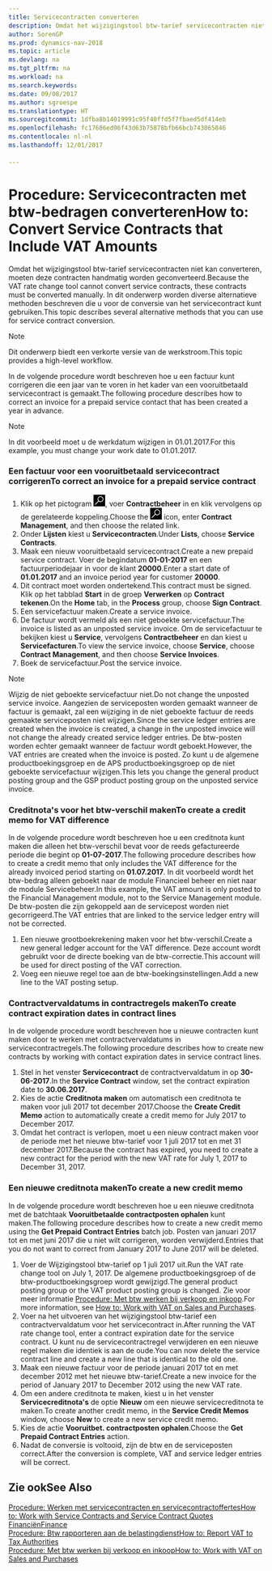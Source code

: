 ```yaml
---
title: Servicecontracten converteren
description: Omdat het wijzigingstool btw-tarief servicecontracten niet kan converteren, moeten deze contracten handmatig worden geconverteerd. In dit onderwerp worden diverse alternatieve methoden beschreven die u voor de conversie van het servicecontract kunt gebruiken.
author: SorenGP
ms.prod: dynamics-nav-2018
ms.topic: article
ms.devlang: na
ms.tgt_pltfrm: na
ms.workload: na
ms.search.keywords: 
ms.date: 09/08/2017
ms.author: sgroespe
ms.translationtype: HT
ms.sourcegitcommit: 1dfba8b14019991c95f40ffd5f7fbaed5df414eb
ms.openlocfilehash: fc17686ed96f43d63b75878bfb66bcb743065846
ms.contentlocale: nl-nl
ms.lasthandoff: 12/01/2017

---
```

# <a name="how-to-convert-service-contracts-that-include-vat-amounts"></a><span data-ttu-id="36cf7-104">Procedure: Servicecontracten met btw-bedragen converteren</span><span class="sxs-lookup"><span data-stu-id="36cf7-104">How to: Convert Service Contracts that Include VAT Amounts</span></span>
<span data-ttu-id="36cf7-105">Omdat het wijzigingstool btw-tarief servicecontracten niet kan converteren, moeten deze contracten handmatig worden geconverteerd.</span><span class="sxs-lookup"><span data-stu-id="36cf7-105">Because the VAT rate change tool cannot convert service contracts, these contracts must be converted manually.</span></span> <span data-ttu-id="36cf7-106">In dit onderwerp worden diverse alternatieve methoden beschreven die u voor de conversie van het servicecontract kunt gebruiken.</span><span class="sxs-lookup"><span data-stu-id="36cf7-106">This topic describes several alternative methods that you can use for service contract conversion.</span></span>  

> [!NOTE]  
>  <span data-ttu-id="36cf7-107">Dit onderwerp biedt een verkorte versie van de werkstroom.</span><span class="sxs-lookup"><span data-stu-id="36cf7-107">This topic provides a high-level workflow.</span></span>  

 <span data-ttu-id="36cf7-108">In de volgende procedure wordt beschreven hoe u een factuur kunt corrigeren die een jaar van te voren in het kader van een vooruitbetaald servicecontract is gemaakt.</span><span class="sxs-lookup"><span data-stu-id="36cf7-108">The following procedure describes how to correct an invoice for a prepaid service contact that has been created a year in advance.</span></span>  

> [!NOTE]  
>  <span data-ttu-id="36cf7-109">In dit voorbeeld moet u de werkdatum wijzigen in 01.01.2017.</span><span class="sxs-lookup"><span data-stu-id="36cf7-109">For this example, you must change your work date to 01.01.2017.</span></span>  

### <a name="to-correct-an-invoice-for-a-prepaid-service-contract"></a><span data-ttu-id="36cf7-110">Een factuur voor een vooruitbetaald servicecontract corrigeren</span><span class="sxs-lookup"><span data-stu-id="36cf7-110">To correct an invoice for a prepaid service contract</span></span>  
1. <span data-ttu-id="36cf7-111">Klik op het pictogram ![Zoeken naar pagina of rapport](media/ui-search/search_small.png "pictogram Zoeken naar pagina of rapport"), voer **Contractbeheer** in en klik vervolgens op de gerelateerde koppeling.</span><span class="sxs-lookup"><span data-stu-id="36cf7-111">Choose the ![Search for Page or Report](media/ui-search/search_small.png "Search for Page or Report icon") icon, enter **Contract Management**, and then choose the related link.</span></span>  
2. <span data-ttu-id="36cf7-112">Onder **Lijsten** kiest u **Servicecontracten**.</span><span class="sxs-lookup"><span data-stu-id="36cf7-112">Under **Lists**, choose **Service Contracts**.</span></span>  
3. <span data-ttu-id="36cf7-113">Maak een nieuw vooruitbetaald servicecontract.</span><span class="sxs-lookup"><span data-stu-id="36cf7-113">Create a new prepaid service contract.</span></span> <span data-ttu-id="36cf7-114">Voer de begindatum **01-01-2017** en een factuurperiodejaar in voor de klant **20000**.</span><span class="sxs-lookup"><span data-stu-id="36cf7-114">Enter a start date of **01.01.2017** and an invoice period year for customer **20000**.</span></span>  
4. <span data-ttu-id="36cf7-115">Dit contract moet worden ondertekend.</span><span class="sxs-lookup"><span data-stu-id="36cf7-115">This contract must be signed.</span></span> <span data-ttu-id="36cf7-116">Klik op het tabblad **Start** in de groep **Verwerken** op **Contract tekenen**.</span><span class="sxs-lookup"><span data-stu-id="36cf7-116">On the **Home** tab, in the **Process** group, choose **Sign Contract**.</span></span>  
5. <span data-ttu-id="36cf7-117">Een servicefactuur maken.</span><span class="sxs-lookup"><span data-stu-id="36cf7-117">Create a service invoice.</span></span>
6. <span data-ttu-id="36cf7-118">De factuur wordt vermeld als een niet geboekte servicefactuur.</span><span class="sxs-lookup"><span data-stu-id="36cf7-118">The invoice is listed as an unposted service invoice.</span></span> <span data-ttu-id="36cf7-119">Om de servicefactuur te bekijken kiest u **Service**, vervolgens **Contractbeheer** en dan kiest u **Servicefacturen**.</span><span class="sxs-lookup"><span data-stu-id="36cf7-119">To view the service invoice, choose **Service**, choose **Contract Management**, and then choose **Service Invoices**.</span></span>  
7. <span data-ttu-id="36cf7-120">Boek de servicefactuur.</span><span class="sxs-lookup"><span data-stu-id="36cf7-120">Post the service invoice.</span></span>  

> [!NOTE]  
>  <span data-ttu-id="36cf7-121">Wijzig de niet geboekte servicefactuur niet.</span><span class="sxs-lookup"><span data-stu-id="36cf7-121">Do not change the unposted service invoice.</span></span> <span data-ttu-id="36cf7-122">Aangezien de serviceposten worden gemaakt wanneer de factuur is gemaakt, zal een wijziging in de niet geboekte factuur de reeds gemaakte serviceposten niet wijzigen.</span><span class="sxs-lookup"><span data-stu-id="36cf7-122">Since the service ledger entries are created when the invoice is created, a change in the unposted invoice will not change the already created service ledger entries.</span></span> <span data-ttu-id="36cf7-123">De btw-posten worden echter gemaakt wanneer de factuur wordt geboekt.</span><span class="sxs-lookup"><span data-stu-id="36cf7-123">However, the VAT entries are created when the invoice is posted.</span></span> <span data-ttu-id="36cf7-124">Zo kunt u de algemene productboekingsgroep en de APS productboekingsgroep op de niet geboekte servicefactuur wijzigen.</span><span class="sxs-lookup"><span data-stu-id="36cf7-124">This lets you change the general product posting group and the GSP product posting group on the unposted service invoice.</span></span>  

### <a name="to-create-a-credit-memo-for-vat-difference"></a><span data-ttu-id="36cf7-125">Creditnota's voor het btw-verschil maken</span><span class="sxs-lookup"><span data-stu-id="36cf7-125">To create a credit memo for VAT difference</span></span>  
<span data-ttu-id="36cf7-126">In de volgende procedure wordt beschreven hoe u een creditnota kunt maken die alleen het btw-verschil bevat voor de reeds gefactureerde periode die begint op **01-07-2017**.</span><span class="sxs-lookup"><span data-stu-id="36cf7-126">The following procedure describes how to create a credit memo that only includes the VAT difference for the already invoiced period starting on **01.07.2017**.</span></span> <span data-ttu-id="36cf7-127">In dit voorbeeld wordt het btw-bedrag alleen geboekt naar de module Financieel beheer en niet naar de module Servicebeheer.</span><span class="sxs-lookup"><span data-stu-id="36cf7-127">In this example, the VAT amount is only posted to the Financial Management module, not to the Service Management module.</span></span> <span data-ttu-id="36cf7-128">De btw-posten die zijn gekoppeld aan de servicepost worden niet gecorrigeerd.</span><span class="sxs-lookup"><span data-stu-id="36cf7-128">The VAT entries that are linked to the service ledger entry will not be corrected.</span></span>  

1. <span data-ttu-id="36cf7-129">Een nieuwe grootboekrekening maken voor het btw-verschil.</span><span class="sxs-lookup"><span data-stu-id="36cf7-129">Create a new general ledger account for the VAT difference.</span></span> <span data-ttu-id="36cf7-130">Deze account wordt gebruikt voor de directe boeking van de btw-correctie.</span><span class="sxs-lookup"><span data-stu-id="36cf7-130">This account will be used for direct posting of the VAT correction.</span></span>  
2. <span data-ttu-id="36cf7-131">Voeg een nieuwe regel toe aan de btw-boekingsinstellingen.</span><span class="sxs-lookup"><span data-stu-id="36cf7-131">Add a new line to the VAT posting setup.</span></span>  

### <a name="to-create-contract-expiration-dates-in-contract-lines"></a><span data-ttu-id="36cf7-132">Contractvervaldatums in contractregels maken</span><span class="sxs-lookup"><span data-stu-id="36cf7-132">To create contract expiration dates in contract lines</span></span>  
<span data-ttu-id="36cf7-133">In de volgende procedure wordt beschreven hoe u nieuwe contracten kunt maken door te werken met contractvervaldatums in servicecontractregels.</span><span class="sxs-lookup"><span data-stu-id="36cf7-133">The following procedure describes how to create new contracts by working with contact expiration dates in service contract lines.</span></span>  

1. <span data-ttu-id="36cf7-134">Stel in het venster **Servicecontract** de contractvervaldatum in op **30-06-2017**.</span><span class="sxs-lookup"><span data-stu-id="36cf7-134">In the **Service Contract** window, set the contract expiration date to **30.06.2017**.</span></span>  
2. <span data-ttu-id="36cf7-135">Kies de actie **Creditnota maken** om automatisch een creditnota te maken voor juli 2017 tot december 2017.</span><span class="sxs-lookup"><span data-stu-id="36cf7-135">Choose the **Create Credit Memo** action to automatically create a credit memo for July 2017 to December 2017.</span></span>  
3. <span data-ttu-id="36cf7-136">Omdat het contract is verlopen, moet u een nieuw contract maken voor de periode met het nieuwe btw-tarief voor 1 juli 2017 tot en met 31 december 2017.</span><span class="sxs-lookup"><span data-stu-id="36cf7-136">Because the contract has expired, you need to create a new contract for the period with the new VAT rate for July 1, 2017 to December 31, 2017.</span></span>  

### <a name="to-create-a-new-credit-memo"></a><span data-ttu-id="36cf7-137">Een nieuwe creditnota maken</span><span class="sxs-lookup"><span data-stu-id="36cf7-137">To create a new credit memo</span></span>  
<span data-ttu-id="36cf7-138">In de volgende procedure wordt beschreven hoe u een nieuwe creditnota met de batchtaak **Vooruitbetaalde contractposten ophalen** kunt maken.</span><span class="sxs-lookup"><span data-stu-id="36cf7-138">The following procedure describes how to create a new credit memo using the **Get Prepaid Contract Entries** batch job.</span></span> <span data-ttu-id="36cf7-139">Posten van januari 2017 tot en met juni 2017 die u niet wilt corrigeren, worden verwijderd.</span><span class="sxs-lookup"><span data-stu-id="36cf7-139">Entries that you do not want to correct from January 2017 to June 2017 will be deleted.</span></span>  

1. <span data-ttu-id="36cf7-140">Voer de Wijzigingstool btw-tarief op 1 juli 2017 uit.</span><span class="sxs-lookup"><span data-stu-id="36cf7-140">Run the VAT rate change tool on July 1, 2017.</span></span> <span data-ttu-id="36cf7-141">De algemene productboekingsgroep of de btw-productboekingsgroep wordt gewijzigd.</span><span class="sxs-lookup"><span data-stu-id="36cf7-141">The general product posting group or the VAT product posting group is changed.</span></span> <span data-ttu-id="36cf7-142">Zie voor meer informatie [Procedure: Met btw werken bij verkoop en inkoop](finance-work-with-vat.md).</span><span class="sxs-lookup"><span data-stu-id="36cf7-142">For more information, see [How to: Work with VAT on Sales and Purchases](finance-work-with-vat.md).</span></span>  
2. <span data-ttu-id="36cf7-143">Voer na het uitvoeren van het wijzigingstool btw-tarief een contractvervaldatum voor het servicecontract in.</span><span class="sxs-lookup"><span data-stu-id="36cf7-143">After running the VAT rate change tool, enter a contract expiration date for the service contract.</span></span> <span data-ttu-id="36cf7-144">U kunt nu de servicecontractregel verwijderen en een nieuwe regel maken die identiek is aan de oude.</span><span class="sxs-lookup"><span data-stu-id="36cf7-144">You can now delete the service contract line and create a new line that is identical to the old one.</span></span>  
3. <span data-ttu-id="36cf7-145">Maak een nieuwe factuur voor de periode januari 2017 tot en met december 2012 met het nieuwe btw-tarief.</span><span class="sxs-lookup"><span data-stu-id="36cf7-145">Create a new invoice for the period of January 2017 to December 2012 using the new VAT rate.</span></span>  
4. <span data-ttu-id="36cf7-146">Om een andere creditnota te maken, kiest u in het venster **Servicecreditnota's** de optie **Nieuw** om een nieuwe servicecreditnota te maken.</span><span class="sxs-lookup"><span data-stu-id="36cf7-146">To create another credit memo, in the **Service Credit Memos** window, choose **New** to create a new service credit memo.</span></span>  
5. <span data-ttu-id="36cf7-147">Kies de actie **Vooruitbet. contractposten ophalen**.</span><span class="sxs-lookup"><span data-stu-id="36cf7-147">Choose the **Get Prepaid Contract Entries** action.</span></span>  
6. <span data-ttu-id="36cf7-148">Nadat de conversie is voltooid, zijn de btw en de serviceposten correct.</span><span class="sxs-lookup"><span data-stu-id="36cf7-148">After the conversion is complete, VAT and service ledger entries will be correct.</span></span>  

## <a name="see-also"></a><span data-ttu-id="36cf7-149">Zie ook</span><span class="sxs-lookup"><span data-stu-id="36cf7-149">See Also</span></span>  
[<span data-ttu-id="36cf7-150">Procedure: Werken met servicecontracten en servicecontractoffertes</span><span class="sxs-lookup"><span data-stu-id="36cf7-150">How to: Work with Service Contracts and Service Contract Quotes</span></span>](service-how-to-create-service-contracts-and-service-contract-quotes.md)  
[<span data-ttu-id="36cf7-151">Financiën</span><span class="sxs-lookup"><span data-stu-id="36cf7-151">Finance</span></span>](finance.md)  
[<span data-ttu-id="36cf7-152">Procedure: Btw rapporteren aan de belastingdienst</span><span class="sxs-lookup"><span data-stu-id="36cf7-152">How to: Report VAT to Tax Authorities</span></span>](finance-how-report-vat.md)  
[<span data-ttu-id="36cf7-153">Procedure: Met btw werken bij verkoop en inkoop</span><span class="sxs-lookup"><span data-stu-id="36cf7-153">How to: Work with VAT on Sales and Purchases</span></span>](finance-work-with-vat.md)  


